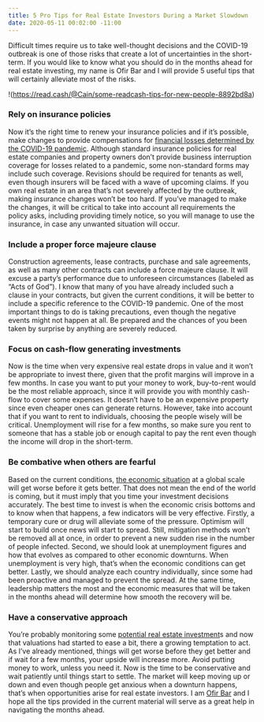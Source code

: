 ```yaml
---
title: 5 Pro Tips for Real Estate Investors During a Market Slowdown
date: 2020-05-11 00:02:00 -11:00
---
```


Difficult times require us to take well-thought decisions and the COVID-19 outbreak is one of those risks that create a lot of uncertainties in the short-term. If you would like to know what you should do in the months ahead for real estate investing, my name is Ofir Bar and I will provide 5 useful tips that will certainly alleviate most of the risks. 

!(https://read.cash/@Cain/some-readcash-tips-for-new-people-8892bd8a)

### **Rely on insurance policies**

Now it’s the right time to renew your insurance policies and if it’s possible, make changes to provide compensations for [financial losses determined by the COVID-19 pandemic](https://expertinvestoreurope.com/real-estate-could-see-limited-impact-from-crisis/). Although standard insurance policies for real estate companies and property owners don’t provide business interruption coverage for losses related to a pandemic, some non-standard forms may include such coverage. 
Revisions should be required for tenants as well, even though insurers will be faced with a wave of upcoming claims. If you own real estate in an area that’s not severely affected by the outbreak, making insurance changes won’t be too hard. If you’ve managed to make the changes, it will be critical to take into account all requirements the policy asks, including providing timely notice, so you will manage to use the insurance, in case any unwanted situation will occur. 

### **Include a proper force majeure clause**

Construction agreements, lease contracts, purchase and sale agreements, as well as many other contracts can include a force majeure clause. It will excuse a party’s performance due to unforeseen circumstances (labeled as “Acts of God”). I know that many of you have already included such a clause in your contracts, but given the current conditions, it will be better to include a specific reference to the COVID-19 pandemic. One of the most important things to do is taking precautions, even though the negative events might not happen at all. Be prepared and the chances of you been taken by surprise by anything are severely reduced. 

### **Focus on cash-flow generating investments**

Now is the time when very expensive real estate drops in value and it won’t be appropriate to invest there, given that the profit margins will improve in a few months. In case you want to put your money to work, buy-to-rent would be the most reliable approach, since it will provide you with monthly cash-flow to cover some expenses. It doesn’t have to be an expensive property since even cheaper ones can generate returns. 
However, take into account that if you want to rent to individuals, choosing the people wisely will be critical. Unemployment will rise for a few months, so make sure you rent to someone that has a stable job or enough capital to pay the rent even though the income will drop in the short-term. 

### **Be combative when others are fearful**

Based on the current conditions, [the economic situation](https://medium.com/@ofireyalbar/the-european-real-estate-investment-market-over-the-last-decade-830dd836789d) at a global scale will get worse before it gets better. That does not mean the end of the world is coming, but it must imply that you time your investment decisions accurately. The best time to invest is when the economic crisis bottoms and to know when that happens, a few indicators will be very effective. Firstly, a temporary cure or drug will alleviate some of the pressure. Optimism will start to build once news will start to spread. Still, mitigation methods won’t be removed all at once, in order to prevent a new sudden rise in the number of people infected.
Second, we should look at unemployment figures and how that evolves as compared to other economic downturns. When unemployment is very high, that’s when the economic conditions can get better. Lastly, we should analyze each country individually, since some had been proactive and managed to prevent the spread. At the same time, leadership matters the most and the economic measures that will be taken in the months ahead will determine how smooth the recovery will be.

### **Have a conservative approach**

You’re probably monitoring some [potential real estate investment](https://www.forbes.com/sites/forbesrealestatecouncil/2020/03/16/quantifying-risk-in-residential-real-estate-investing/#5124bce41556)s and now that valuations had started to ease a bit, there a growing temptation to act. As I’ve already mentioned, things will get worse before they get better and if wait for a few months, your upside will increase more. Avoid putting money to work, unless you need it. Now is the time to be conservative and wait patiently until things start to settle. 
The market will keep moving up or down and even though people get anxious when a downturn happens, that’s when opportunities arise for real estate investors. I am [Ofir Bar](https://www.linkedin.com/in/ofir-eyal-bar-074307181/?originalSubdomain=uk) and I hope all the tips provided in the current material will serve as a great help in navigating the months ahead. 




